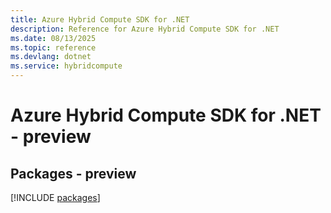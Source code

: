 ```yaml
---
title: Azure Hybrid Compute SDK for .NET
description: Reference for Azure Hybrid Compute SDK for .NET
ms.date: 08/13/2025
ms.topic: reference
ms.devlang: dotnet
ms.service: hybridcompute
---
```

# Azure Hybrid Compute SDK for .NET - preview
## Packages - preview
[!INCLUDE [packages](hybrid-compute-index.md)]